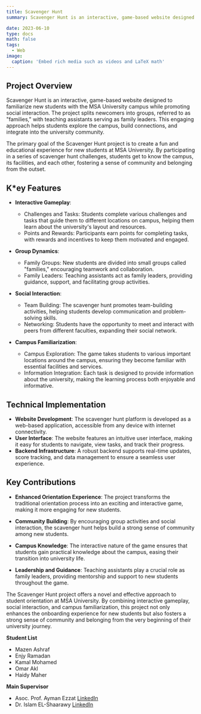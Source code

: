 ```yaml
---
title: Scavenger Hunt
summary: Scavenger Hunt is an interactive, game-based website designed to familiarize new students with the MSA University campus while promoting social interaction.

date: 2023-06-10
type: docs
math: false
tags:
  - Web
image:
  caption: 'Embed rich media such as videos and LaTeX math'
---
```


<!-- Project Description -->
## Project Overview
Scavenger Hunt is an interactive, game-based website designed to familiarize new students with the MSA University campus while promoting social interaction. The project splits newcomers into groups, referred to as "families," with teaching assistants serving as family leaders. This engaging approach helps students explore the campus, build connections, and integrate into the university community.

The primary goal of the Scavenger Hunt project is to create a fun and educational experience for new students at MSA University. By participating in a series of scavenger hunt challenges, students get to know the campus, its facilities, and each other, fostering a sense of community and belonging from the outset.

## K*ey Features
- **Interactive Gameplay**:
  - Challenges and Tasks: Students complete various challenges and tasks that guide them to different locations on campus, helping them learn about the university's layout and resources.
  - Points and Rewards: Participants earn points for completing tasks, with rewards and incentives to keep them motivated and engaged.
- **Group Dynamics**:
  - Family Groups: New students are divided into small groups called "families," encouraging teamwork and collaboration.
  - Family Leaders: Teaching assistants act as family leaders, providing guidance, support, and facilitating group activities.

- **Social Interaction**:
  - Team Building: The scavenger hunt promotes team-building activities, helping students develop communication and problem-solving skills.
  - Networking: Students have the opportunity to meet and interact with peers from different faculties, expanding their social network.

- **Campus Familiarization**:
  - Campus Exploration: The game takes students to various important locations around the campus, ensuring they become familiar with essential facilities and services.
  - Information Integration: Each task is designed to provide information about the university, making the learning process both enjoyable and informative.

## Technical Implementation
- **Website Development**: The scavenger hunt platform is developed as a web-based application, accessible from any device with internet connectivity.
- **User Interface**: The website features an intuitive user interface, making it easy for students to navigate, view tasks, and track their progress.
- **Backend Infrastructure**: A robust backend supports real-time updates, score tracking, and data management to ensure a seamless user experience.

## Key Contributions
- **Enhanced Orientation Experience**: The project transforms the traditional orientation process into an exciting and interactive game, making it more engaging for new students.

- **Community Building**: By encouraging group activities and social interaction, the scavenger hunt helps build a strong sense of community among new students.

- **Campus Knowledge**: The interactive nature of the game ensures that students gain practical knowledge about the campus, easing their transition into university life.

- **Leadership and Guidance**: Teaching assistants play a crucial role as family leaders, providing mentorship and support to new students throughout the game.

The Scavenger Hunt project offers a novel and effective approach to student orientation at MSA University. By combining interactive gameplay, social interaction, and campus familiarization, this project not only enhances the onboarding experience for new students but also fosters a strong sense of community and belonging from the very beginning of their university journey.







**Student List**
- Mazen Ashraf
- Enjy Ramadan
- Kamal Mohamed
- Omar Akl
- Haidy Maher

**Main Supervisor**
- Asoc. Prof. Ayman Ezzat [LinkedIn](https://www.linkedin.com/in/ayman4/)
- Dr. Islam EL-Shaarawy [LinkedIn](https://www.linkedin.com/in/islamelshaarawy/?locale=ar_AE)
